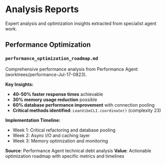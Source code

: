 # Analysis Reports

Expert analysis and optimization insights extracted from specialist agent work.

## Performance Optimization

### `performance_optimization_roadmap.md`
Comprehensive performance analysis from Performance Agent (worktrees/performance-Jul-17-0823).

**Key Insights:**
- **40-50% faster response times** achievable
- **30% memory usage reduction** possible  
- **60% database performance improvement** with connection pooling
- **Critical methods identified**: `LeanVibeCLI.coordinate()` (complexity 23)

**Implementation Timeline:**
- Week 1: Critical refactoring and database pooling
- Week 2: Async I/O and caching layer  
- Week 3: Memory optimization and monitoring

**Source**: Performance Agent technical debt analysis
**Value**: Actionable optimization roadmap with specific metrics and timelines